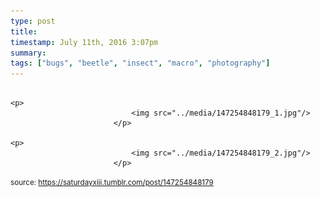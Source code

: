 ```yaml
---
type: post
title: 
timestamp: July 11th, 2016 3:07pm
summary: 
tags: ["bugs", "beetle", "insect", "macro", "photography"]
---
```


                
                
                
                                                                                       <p>
                               <img src="../media/147254848179_1.jpg"/>
                           </p>
                                                                                                                           <p>
                               <img src="../media/147254848179_2.jpg"/>
                           </p>
                                                                                                            
                
                
                
                
                                
<small>source: https://saturdayxiii.tumblr.com/post/147254848179</small>